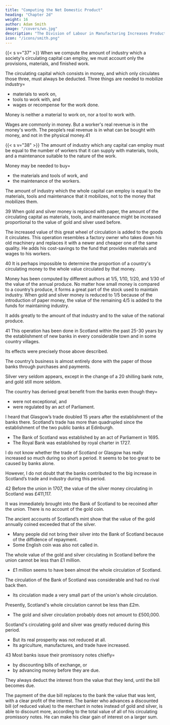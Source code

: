 ```yaml
---
title: "Computing the Net Domestic Product"
heading: "Chapter 2d"
weight: 16
author: Adam Smith
image: "/covers/wn.jpg"
description: "The Division of Labour in Manufacturing Increases Productivity and Invention More than that in Agriculture"
icon: "/icons/smith.png"
---
```




{{< s v="37" >}} When we compute the amount of industry which a society's circulating capital can employ, we must account only the provisions, materials, and finished work.

The circulating capital which consists in money, and which only circulates those three, must always be deducted. Three things are needed to mobilize industry= 
- materials to work on,
- tools to work with, and
- wages or recompense for the work done.

Money is neither a material to work on, nor a tool to work with.

Wages are commonly in money. But a worker's real revenue is in the money's worth. The people’s real revenue is in what can be bought with money, and not in the physical money.41


{{< s v="38" >}} The amount of industry which any capital can employ must be equal to the number of workers that it can supply with materials, tools, and a maintenance suitable to the nature of the work.

Money may be needed to buy= 
- the materials and tools of work, and
- the maintenance of the workers.

The amount of industry which the whole capital can employ is equal to the materials, tools and maintenance that it mobilizes, not to the money that mobilizes them.

39 When gold and silver money is replaced with paper, the amount of the circulating capital as materials, tools, and maintenance might be increased proportional to the value of gold and silver used before.

The increased value of this great wheel of circulation is added to the goods it circulates.
This operation resembles a factory owner who takes down his old machinery and replaces it with a newer and cheaper one of the same quality.
He adds his cost-savings to the fund that provides materials and wages to his workers.

40 It is perhaps impossible to determine the proportion of a country's circulating money to the whole value circulated by that money.

Money has been computed by different authors at 1/5, 1/10, 1/20, and 1/30 of the value of the annual produce.
No matter how small money is compared to a country’s produce, it forms a great part of the stock used to maintain industry.
When gold and silver money is reduced to 1/5 because of the introduction of paper money, the value of the remaining 4/5 is added to the funds for maintaining industry.

It adds greatly to the amount of that industry and to the value of the national produce.

41 This operation has been done in Scotland within the past 25-30 years by the establishment of new banks in every considerable town and in some country villages.

Its effects were precisely those above described.

The country’s business is almost entirely done with the paper of those banks through purchases and payments.

Silver very seldom appears, except in the change of a 20 shilling bank note, and gold still more seldom.

The country has derived great benefit from the banks even though they= 
- were not exceptional, and
- were regulated by an act of Parliament.

I heard that Glasgow’s trade doubled 15 years after the establishment of the banks there. Scotland’s trade has more than quadrupled since the establishment of the two public banks at Edinburgh.
- The Bank of Scotland was established by an act of Parliament in 1695.
- The Royal Bank was established by royal charter in 1727.

I do not know whether the trade of Scotland or Glasgow has really increased so much during so short a period. It seems to be too great to be caused by banks alone.

However, I do not doubt that the banks contributed to the big increase in Scotland’s trade and industry during this period.


42 Before the union in 1707, the value of the silver money circulating in Scotland was £411,117.

It was immediately brought into the Bank of Scotland to be recoined after the union. There is no account of the gold coin.

The ancient accounts of Scotland’s mint show that the value of the gold annually coined exceeded that of the silver. 
- Many people did not bring their silver into the Bank of Scotland because of the diffidence of repayment. 
- Some English coin was also not called in.

The whole value of the gold and silver circulating in Scotland before the union cannot be less than £1 million.
- £1 million seems to have been almost the whole circulation of Scotland.

The circulation of the Bank of Scotland was considerable and had no rival back then.
- Its circulation made a very small part of the union's whole circulation.

Presently, Scotland's whole circulation cannot be less than £2m.
- The gold and silver circulation probably does not amount to £500,000.

Scotland's circulating gold and silver was greatly reduced during this period.
- But its real prosperity was not reduced at all.
- Its agriculture, manufactures, and trade have increased.


43 Most banks issue their promissory notes chiefly= 
- by discounting bills of exchange, or
- by advancing money before they are due.

They always deduct the interest from the value that they lend, until the bill becomes due.

The payment of the due bill replaces to the bank the value that was lent, with a clear profit of the interest.
The banker who advances a discounted bill (of reduced value) to the merchant in notes instead of gold and silver, is able to discount more, according to the total value of all of his circulating promissory notes.
He can make his clear gain of interest on a larger sum.
